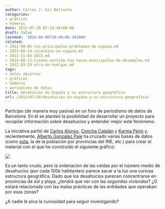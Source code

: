 ```yaml
---
author: Carlos J. Gil Bellosta
categories:
- gráficos
- números
date: 2012-07-20 07:10:45+00:00
draft: false
lastmod: '2025-04-06T18:48:06.341884'
related:
- 2012-09-05-los-principales-problemas-de-espana.md
- 2012-08-14-incendios-en-espana.md
- 2011-11-03-2872.md
- 2014-08-12-tienen-sentido-las-tasas-municipales-de-desempleo.md
- 2012-03-29-otra-de-huelgas.md
tags:
- datos abiertos
- gráficos
- números
- periodismo de datos
title: Desahucios en España y su estructura geográfica
url: /2012/07/20/desahucios-en-espana-y-su-estructura-geografica/
---
```


Participo (de manera muy pasiva) en un foro de periodismo de datos de Barcelona. En él se planteó la posibilidad de desarrollar un proyecto para recopilar información sobre desahucios y entender mejor este fenómeno.

La iniciativa partió de [Carlos Alonso](http://astillero.org/), [Concha Catalán](https://twitter.com/conchacatalan) y [Karma Peiró](http://karmapeiro.wordpress.com/) y, recientemente, [Alberto Gonzalez Paje](http://www.linkedin.com/pub/alberto-gonzalez-paje/6/b6b/68a) ha cruzado varias bases de datos (como [esta](https://docs.google.com/spreadsheet/ccc?key=0Agecg3DT-9DxdEhuS0pEVGhXd0dLNlRkY0tSQ3lxemc#gid=12), la de la población por provincias del INE, etc.) para crear el material con el que he construido el siguiente gráfico:

[![](/wp-uploads/2012/07/tendencias_deshaucios_x_provincia.png#center)
](/wp-uploads/2012/07/tendencias_deshaucios_x_provincia.png#center)

Es un tanto crudo, pero la ordenación de las celdas por el número medio de desahucios (por cada 100k habitantes) parece sacar a la luz una curiosa estructura geográfica. Dado que los desahucios parecen concentrarse en provincias de sol y playa, ¿tendrá que ver con las _segundas viviendas_? ¿O estará relacionada con las malas prácticas de las entidades que operaban por esas zonas?

¿A nadie le pica la curiosidad para seguir investigando?
